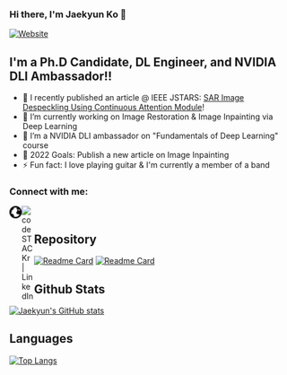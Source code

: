 ### Hi there, I'm Jaekyun Ko 👋 

[![Website](https://img.shields.io/website?label=Parallel-Computing-Laboratory&style=for-the-badge&url=http://vortex.hanyang.ac.kr)](http://vortex.hanyang.ac.kr)

## I'm a Ph.D Candidate, DL Engineer, and NVIDIA DLI Ambassador!!

- 🔭 I recently published an article @ IEEE JSTARS: [SAR Image Despeckling Using Continuous Attention Module][paper]!
- 🌱 I’m currently working on Image Restoration & Image Inpainting via Deep Learning
- 👯 I’m a NVIDIA DLI ambassador on "Fundamentals of Deep Learning" course
- 🥅 2022 Goals: Publish a new article on Image Inpainting
- ⚡ Fun fact: I love playing guitar & I'm currently a member of a band

### Connect with me:

[<img align="left" alt="vortex.hanyang.ac.kr" width="22px" src="https://raw.githubusercontent.com/iconic/open-iconic/master/svg/globe.svg" />][website]
[<img align="left" alt="codeSTACKr | LinkedIn" width="22px" src="https://cdn.jsdelivr.net/npm/simple-icons@v3/icons/linkedin.svg" />][linkedin]

<br />

## Repository
[![Readme Card](https://github-readme-stats.vercel.app/api/pin/?username=JK-the-Ko&repo=SAR-CAM)](https://github.com/JK-the-Ko/SAR-CAM)
[![Readme Card](https://github-readme-stats.vercel.app/api/pin/?username=JK-the-Ko&repo=Thermo_Fluid_Dynamics_Experiment)](https://github.com/JK-the-Ko/Thermo_Fluid_Dynamics_Experiment)

## Github Stats
[![Jaekyun's GitHub stats](https://github-readme-stats.vercel.app/api?username=JK-the-Ko&count_private=True&show_icons=True)](https://github.com/JK-the-Ko)

## Languages
[![Top Langs](https://github-readme-stats.vercel.app/api/top-langs/?username=JK-the-Ko)](https://github.com/JK-the-Ko)

[website]: http://vortex.hanyang.ac.kr
[paper]: https://ieeexplore.ieee.org/document/9633208
[linkedin]: https://www.linkedin.com/in/jaekyun-ko/
